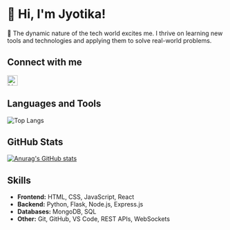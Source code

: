# 👋 Hi, I'm Jyotika! 

🌟 The dynamic nature of the tech world excites me. I thrive on learning new tools and technologies and applying them to solve real-world problems.

## Connect with me 

<a href="www.linkedin.com/in/jyotika-kishor"><img src="https://simpleicons.org/icons/linkedin.svg" alt="LinkedIn" height="24"></a> 

## Languages and Tools 

![Top Langs](https://github-readme-stats.vercel.app/api/top-langs/?username=anuraghazra&layout=compact)

## GitHub Stats

[![Anurag's GitHub stats](https://github-readme-stats.vercel.app/api?username=jyotika-dev&theme=gruvbox)](https://github.com/anuraghazra/github-readme-stats)

## Skills

* **Frontend:** HTML, CSS, JavaScript, React
* **Backend:**  Python, Flask, Node.js, Express.js
* **Databases:** MongoDB, SQL
* **Other:** Git, GitHub, VS Code, REST APIs, WebSockets
